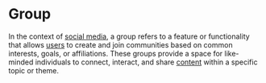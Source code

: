 # Group

In the context of [social media](/docs/glossary/social-media), a group refers to a feature or functionality that allows [users](/docs/glossary/user) to create and join communities based on common interests, goals, or affiliations. These groups provide a space for like-minded individuals to connect, interact, and share [content](/docs/glossary/content) within a specific topic or theme.
